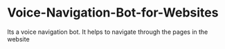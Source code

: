# Voice-Navigation-Bot-for-Websites
Its a voice navigation bot. It helps to navigate through the pages in the website
